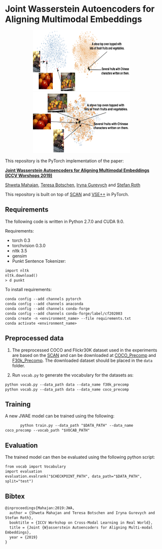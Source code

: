 # Joint Wasserstein Autoencoders for Aligning Multimodal Embeddings

<p align="center">
  <img width="320" height="200" src="./assets/teaser_before.png" hspace="30">
  <img width="320" height="200" src="./assets/teaser_ours.png" hspace="30">
</p>

This repository is the PyTorch implementation of the paper:

[**Joint Wasserstein Autoencoders for Aligning Multimodal Embeddings (ICCV Worshops 2019)**](https://openaccess.thecvf.com/content_ICCVW_2019/papers/CROMOL/Mahajan_Joint_Wasserstein_Autoencoders_for_Aligning_Multimodal_Embeddings_ICCVW_2019_paper.pdf)

[Shweta Mahajan](https://www.visinf.tu-darmstadt.de/visinf/team_members/smahajan/smahajan.en.jsp), [Teresa Botschen](https://www.linkedin.com/in/dr-teresa-botschen-823971a9/?originalSubdomain=de), [Iryna Gurevych](https://www.informatik.tu-darmstadt.de/ukp/ukp_home/head_ukp/index.en.jsp) and [Stefan Roth](https://www.visinf.tu-darmstadt.de/visinf/team_members/sroth/sroth.en.jsp)

This repository is built on top of [SCAN](https://github.com/kuanghuei/SCAN) and [VSE++](https://github.com/fartashf/vsepp) in PyTorch.


## Requirements
The following code is written in Python 2.7.0 and CUDA 9.0.

Requirements:
- torch 0.3
- torchvision 0.3.0
- nltk 3.5
- gensim
- Punkt Sentence Tokenizer:

```
import nltk
nltk.download()
> d punkt
```

To install requirements:

```setup
conda config --add channels pytorch
conda config --add channels anaconda
conda config --add channels conda-forge
conda config --add channels conda-forge/label/cf202003
conda create -n <environment_name> --file requirements.txt
conda activate <environment_name>
```

## Preprocessed data

1. The preprocessed COCO and Flickr30K dataset used in the experiments are based on the [SCAN](https://github.com/kuanghuei/SCAN) and can be downloaded at [COCO_Precomp](https://download.visinf.informatik.tu-darmstadt.de//data/2019-iccvw-mahajan-jwae/coco_precomp/coco_precomp.tar.gz) and [F30k_Precomp](https://download.visinf.informatik.tu-darmstadt.de//data/2019-iccvw-mahajan-jwae/f30k_precomp.tar.gz).
The downloaded dataset should be placed in the ```data``` folder.

2. Run ```vocab.py``` to generate the vocabulary for the datasets as:

```
python vocab.py --data_path data --data_name f30k_precomp
python vocab.py --data_path data --data_name coco_precomp
``` 

## Training

A new JWAE model can be trained using the following:

 ```
		python train.py --data_path "$DATA_PATH" --data_name coco_precomp --vocab_path "$VOCAB_PATH"
 ```

## Evaluation

The trained model can then be evaluated using the following python script:

```
from vocab import Vocabulary
import evaluation
evaluation.evalrank("$CHECKPOINT_PATH", data_path="$DATA_PATH", split="test")
```

## Bibtex
```
@inproceedings{Mahajan:2019:JWA,
  author = {Shweta Mahajan and Teresa Botschen and Iryna Gurevych and Stefan Roth},
  booktitle = {ICCV Workshop on Cross-Modal Learning in Real World},
  title = {Joint {W}asserstein Autoencoders for Aligning Multi-modal Embeddings},
  year = {2019}
}
```

